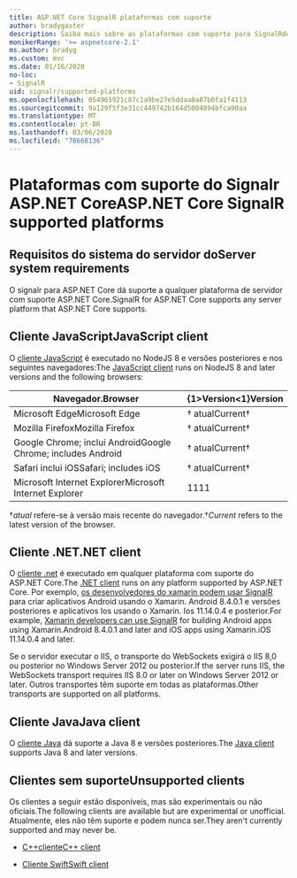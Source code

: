 ```yaml
---
title: ASP.NET Core SignalR plataformas com suporte
author: bradygaster
description: Saiba mais sobre as plataformas com suporte para SignalRde ASP.NET Core.
monikerRange: '>= aspnetcore-2.1'
ms.author: bradyg
ms.custom: mvc
ms.date: 01/16/2020
no-loc:
- SignalR
uid: signalr/supported-platforms
ms.openlocfilehash: 054965921c87c1a9be27e5ddaa8a87b0fa1f4113
ms.sourcegitcommit: 9a129f5f3e31cc449742b164d5004894bfca90aa
ms.translationtype: MT
ms.contentlocale: pt-BR
ms.lasthandoff: 03/06/2020
ms.locfileid: "78668136"
---
```

# <a name="aspnet-core-signalr-supported-platforms"></a><span data-ttu-id="44eaf-103">Plataformas com suporte do Signalr ASP.NET Core</span><span class="sxs-lookup"><span data-stu-id="44eaf-103">ASP.NET Core SignalR supported platforms</span></span>

## <a name="server-system-requirements"></a><span data-ttu-id="44eaf-104">Requisitos do sistema do servidor do</span><span class="sxs-lookup"><span data-stu-id="44eaf-104">Server system requirements</span></span>

<span data-ttu-id="44eaf-105">O signalr para ASP.NET Core dá suporte a qualquer plataforma de servidor com suporte ASP.NET Core.</span><span class="sxs-lookup"><span data-stu-id="44eaf-105">SignalR for ASP.NET Core supports any server platform that ASP.NET Core supports.</span></span>

## <a name="javascript-client"></a><span data-ttu-id="44eaf-106">Cliente JavaScript</span><span class="sxs-lookup"><span data-stu-id="44eaf-106">JavaScript client</span></span>

<span data-ttu-id="44eaf-107">O [cliente JavaScript](xref:signalr/javascript-client) é executado no NodeJS 8 e versões posteriores e nos seguintes navegadores:</span><span class="sxs-lookup"><span data-stu-id="44eaf-107">The [JavaScript client](xref:signalr/javascript-client) runs on NodeJS 8 and later versions and the following browsers:</span></span>

| <span data-ttu-id="44eaf-108">Navegador.</span><span class="sxs-lookup"><span data-stu-id="44eaf-108">Browser</span></span>                         | <span data-ttu-id="44eaf-109">{1&gt;Version&lt;1}</span><span class="sxs-lookup"><span data-stu-id="44eaf-109">Version</span></span>         |
| ------------------------------- | --------------- |
| <span data-ttu-id="44eaf-110">Microsoft Edge</span><span class="sxs-lookup"><span data-stu-id="44eaf-110">Microsoft Edge</span></span>                  | <span data-ttu-id="44eaf-111">&dagger; atual</span><span class="sxs-lookup"><span data-stu-id="44eaf-111">Current&dagger;</span></span> |
| <span data-ttu-id="44eaf-112">Mozilla Firefox</span><span class="sxs-lookup"><span data-stu-id="44eaf-112">Mozilla Firefox</span></span>                 | <span data-ttu-id="44eaf-113">&dagger; atual</span><span class="sxs-lookup"><span data-stu-id="44eaf-113">Current&dagger;</span></span> |
| <span data-ttu-id="44eaf-114">Google Chrome; inclui Android</span><span class="sxs-lookup"><span data-stu-id="44eaf-114">Google Chrome; includes Android</span></span> | <span data-ttu-id="44eaf-115">&dagger; atual</span><span class="sxs-lookup"><span data-stu-id="44eaf-115">Current&dagger;</span></span> |
| <span data-ttu-id="44eaf-116">Safari inclui iOS</span><span class="sxs-lookup"><span data-stu-id="44eaf-116">Safari; includes iOS</span></span>            | <span data-ttu-id="44eaf-117">&dagger; atual</span><span class="sxs-lookup"><span data-stu-id="44eaf-117">Current&dagger;</span></span> |
| <span data-ttu-id="44eaf-118">Microsoft Internet Explorer</span><span class="sxs-lookup"><span data-stu-id="44eaf-118">Microsoft Internet Explorer</span></span>     | <span data-ttu-id="44eaf-119">11</span><span class="sxs-lookup"><span data-stu-id="44eaf-119">11</span></span>              |

<span data-ttu-id="44eaf-120">&dagger;*atual* refere-se à versão mais recente do navegador.</span><span class="sxs-lookup"><span data-stu-id="44eaf-120">&dagger;*Current* refers to the latest version of the browser.</span></span>

## <a name="net-client"></a><span data-ttu-id="44eaf-121">Cliente .NET</span><span class="sxs-lookup"><span data-stu-id="44eaf-121">.NET client</span></span>

<span data-ttu-id="44eaf-122">O [cliente .net](xref:signalr/dotnet-client) é executado em qualquer plataforma com suporte do ASP.NET Core.</span><span class="sxs-lookup"><span data-stu-id="44eaf-122">The [.NET client](xref:signalr/dotnet-client) runs on any platform supported by ASP.NET Core.</span></span> <span data-ttu-id="44eaf-123">Por exemplo, [os desenvolvedores do xamarin podem usar SignalR](https://github.com/aspnet/Announcements/issues/305) para criar aplicativos Android usando o Xamarin. Android 8.4.0.1 e versões posteriores e aplicativos Ios usando o Xamarin. Ios 11.14.0.4 e posterior.</span><span class="sxs-lookup"><span data-stu-id="44eaf-123">For example, [Xamarin developers can use SignalR](https://github.com/aspnet/Announcements/issues/305) for building Android apps using Xamarin.Android 8.4.0.1 and later and iOS apps using Xamarin.iOS 11.14.0.4 and later.</span></span>

<span data-ttu-id="44eaf-124">Se o servidor executar o IIS, o transporte do WebSockets exigirá o IIS 8,0 ou posterior no Windows Server 2012 ou posterior.</span><span class="sxs-lookup"><span data-stu-id="44eaf-124">If the server runs IIS, the WebSockets transport requires IIS 8.0 or later on Windows Server 2012 or later.</span></span> <span data-ttu-id="44eaf-125">Outros transportes têm suporte em todas as plataformas.</span><span class="sxs-lookup"><span data-stu-id="44eaf-125">Other transports are supported on all platforms.</span></span>

## <a name="java-client"></a><span data-ttu-id="44eaf-126">Cliente Java</span><span class="sxs-lookup"><span data-stu-id="44eaf-126">Java client</span></span>

<span data-ttu-id="44eaf-127">O [cliente Java](xref:signalr/java-client) dá suporte a Java 8 e versões posteriores.</span><span class="sxs-lookup"><span data-stu-id="44eaf-127">The [Java client](xref:signalr/java-client) supports Java 8 and later versions.</span></span>

## <a name="unsupported-clients"></a><span data-ttu-id="44eaf-128">Clientes sem suporte</span><span class="sxs-lookup"><span data-stu-id="44eaf-128">Unsupported clients</span></span>

<span data-ttu-id="44eaf-129">Os clientes a seguir estão disponíveis, mas são experimentais ou não oficiais.</span><span class="sxs-lookup"><span data-stu-id="44eaf-129">The following clients are available but are experimental or unofficial.</span></span> <span data-ttu-id="44eaf-130">Atualmente, eles não têm suporte e podem nunca ser.</span><span class="sxs-lookup"><span data-stu-id="44eaf-130">They aren't currently supported and may never be.</span></span>

* <span data-ttu-id="44eaf-131">[C++cliente](https://github.com/aspnet/SignalR-Client-Cpp)</span><span class="sxs-lookup"><span data-stu-id="44eaf-131">[C++ client](https://github.com/aspnet/SignalR-Client-Cpp)</span></span>

* <span data-ttu-id="44eaf-132">[Cliente Swift](https://github.com/moozzyk/SignalR-Client-Swift)</span><span class="sxs-lookup"><span data-stu-id="44eaf-132">[Swift client](https://github.com/moozzyk/SignalR-Client-Swift)</span></span>
